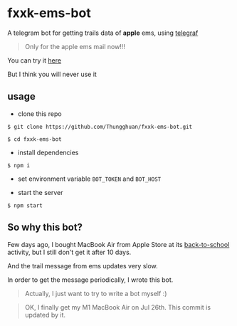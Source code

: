 # fxxk-ems-bot
A telegram bot for getting trails data of **apple** ems, using [telegraf](https://github.com/telegraf/telegraf)

> Only for the apple ems mail now!!!

You can try it [here](http://t.me/fxxk_ems_bot)

But I think you will never use it

## usage

- clone this repo

```shell
$ git clone https://github.com/Thungghuan/fxxk-ems-bot.git

$ cd fxxk-ems-bot
```

- install dependencies

```shell
$ npm i
```

- set environment variable `BOT_TOKEN` and `BOT_HOST`

- start the server
```shell
$ npm start
```

## So why this bot?

Few days ago, I bought MacBook Air from Apple Store at its [back-to-school](https://www.apple.com.cn/cn-k12/shop/back-to-school) activity, but I still don't get it after 10 days.

And the trail message from ems updates very slow.

In order to get the message periodically, I wrote this bot.

> Actually, I just want to try to write a bot myself :)

> OK, I finally get my M1 MacBook Air on Jul 26th.
> This commit is updated by it.
